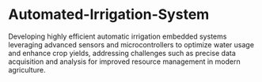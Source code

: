 # Automated-Irrigation-System
Developing highly efficient automatic irrigation embedded systems leveraging advanced sensors and microcontrollers to optimize water usage and enhance crop yields, addressing challenges such as precise data acquisition and analysis for improved resource management in modern agriculture.

